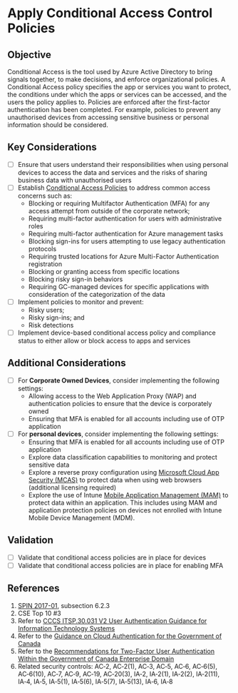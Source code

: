 # Apply Conditional Access Control Policies

## Objective

Conditional Access is the tool used by Azure Active Directory to bring signals together, to make decisions, and enforce organizational policies. A Conditional Access policy specifies the app or services you want to protect, the conditions under which the apps or services can be accessed, and the users the policy applies to. Policies are enforced after the first-factor authentication has been completed. For example, policies to prevent any unauthorised devices from accessing sensitive business or personal information should be considered.

## Key Considerations

* [ ] Ensure that users understand their responsibilities when using personal devices to access the data and services and the risks of sharing business data with unauthorised users
* [ ] Establish [Conditional Access Policies](https://docs.microsoft.com/en-us/azure/active-directory/conditional-access/overview) to address common access concerns such as:
  * Blocking or requiring Multifactor Authentication (MFA) for any access attempt from outside of the corporate network;
  * Requiring multi-factor authentication for users with administrative roles
  * Requiring multi-factor authentication for Azure management tasks
  * Blocking sign-ins for users attempting to use legacy authentication protocols
  * Requiring trusted locations for Azure Multi-Factor Authentication registration
  * Blocking or granting access from specific locations
  * Blocking risky sign-in behaviors
  * Requiring GC-managed devices for specific applications with consideration of the categorization of the data
* [ ] Implement policies to monitor and prevent:
  * Risky users;
  * Risky sign-ins; and
  * Risk detections
* [ ] Implement device-based conditional access policy and compliance status to either allow or block access to apps and services

## Additional Considerations

* [ ] For **Corporate Owned Devices**, consider implementing the following settings:
  * Allowing access to the Web Application Proxy (WAP) and authentication policies to ensure that the device is corporately owned
  * Ensuring that MFA is enabled for all accounts including use of OTP application
* [ ] For **personal devices**, consider implementing the following settings:
  * Ensuring that MFA is enabled for all accounts including use of OTP application
  * Explore data classification capabilities to monitoring and protect sensitive data
  * Explore a reverse proxy configuration using [Microsoft Cloud App Security (MCAS)](https://docs.microsoft.com/en-us/cloud-app-security/proxy-intro-aad) to protect data when using web browsers (additional licensing required)
  * Explore the use of Intune [Mobile Application Management (MAM)](https://docs.microsoft.com/en-us/mem/intune/apps/mam-faq) to protect data within an application. This includes using MAM and application protection policies on devices not enrolled with Intune Mobile Device Management (MDM).

## Validation

* [ ] Validate that conditional access policies are in place for devices
* [ ] Validate that conditional access policies are in place for enabling MFA

## References

1. [SPIN 2017-01](https://www.canada.ca/en/treasury-board-secretariat/services/access-information-privacy/security-identity-management/direction-secure-use-commercial-cloud-services-spin.html), subsection 6.2.3
2. CSE Top 10 #3
3. Refer to [CCCS ITSP.30.031 V2 User Authentication Guidance for Information Technology Systems](https://cyber.gc.ca/en/guidance/user-authentication-guidance-information-technology-systems-itsp30031-v3)
4. Refer to the [Guidance on Cloud Authentication for the Government of Canada](https://intranet.canada.ca/wg-tg/cagc-angc-eng.asp)
5. Refer to the [Recommendations for Two-Factor User Authentication Within the Government of Canada Enterprise Domain](https://intranet.canada.ca/wg-tg/rtua-rafu-eng.asp)
6. Related security controls: AC‑2, AC‑2(1), AC‑3, AC‑5, AC‑6, AC‑6(5), AC‑6(10), AC‑7, AC‑9, AC‑19, AC‑20(3), IA‑2, IA‑2(1), IA‑2(2), IA‑2(11), IA‑4, IA‑5, IA‑5(1), IA‑5(6), IA‑5(7), IA‑5(13), IA‑6, IA‑8
